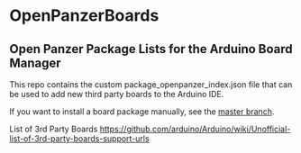 # OpenPanzerBoards

## Open Panzer Package Lists for the Arduino Board Manager

This repo contains the custom package_openpanzer_index.json file that can be used to add new third party boards to the Arduino IDE. 

If you want to install a board package manually, see the [master branch](https://github.com/OpenPanzerProject/OpenPanzerBoards/tree/master). 


List of 3rd Party Boards
https://github.com/arduino/Arduino/wiki/Unofficial-list-of-3rd-party-boards-support-urls
